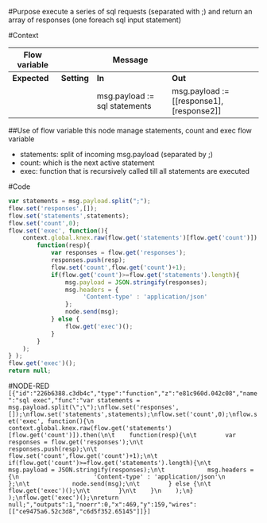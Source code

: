 #Purpose
execute a series of sql requests (separated with ;) and return an array of responses (one foreach sql input statement)

#Context

| Flow variable |				        |Message		                         |				                                   |
| ------------- | ------------- | ---------------------------------- | ----------------------------------------- |
| **Expected**	| **Setting** 	| **In**		                         | **Out**		                               |
|         		  |         		  |	msg.payload	:= sql statements      |  msg.payload := [[response1],[response2]] |

##Use of flow variable
this node manage statements, count and exec flow variable
* statements: split of incoming msg.payload (separated by ;)
* count: which is the next active statement
* exec: function that is recursively called till all statements are executed

#Code
```javascript
var statements = msg.payload.split(";");
flow.set('responses',[]);
flow.set('statements',statements);
flow.set('count',0);
flow.set('exec', function(){
    context.global.knex.raw(flow.get('statements')[flow.get('count')]).then(
	    function(resp){
	        var responses = flow.get('responses');
	        responses.push(resp);
	        flow.set('count',flow.get('count')+1);
	        if(flow.get('count')>=flow.get('statements').length){
	            msg.payload = JSON.stringify(responses);
	            msg.headers = {
                     'Content-type' : 'application/json'
                };
	            node.send(msg);
	        } else {
	            flow.get('exec')();
	        }
	    }
    );
} );
flow.get('exec')();
return null;
```

#NODE-RED
`
[{"id":"226b6388.c3db4c","type":"function","z":"e81c960d.042c08","name":"sql exec","func":"var statements = msg.payload.split(\";\");\nflow.set('responses',[]);\nflow.set('statements',statements);\nflow.set('count',0);\nflow.set('exec', function(){\n    context.global.knex.raw(flow.get('statements')[flow.get('count')]).then(\n\t    function(resp){\n\t        var responses = flow.get('responses');\n\t        responses.push(resp);\n\t        flow.set('count',flow.get('count')+1);\n\t        if(flow.get('count')>=flow.get('statements').length){\n\t            msg.payload = JSON.stringify(responses);\n\t            msg.headers = {\n                     'Content-type' : 'application/json'\n                };\n\t            node.send(msg);\n\t        } else {\n\t            flow.get('exec')();\n\t        }\n\t    }\n    );\n} );\nflow.get('exec')();\nreturn null;","outputs":1,"noerr":0,"x":469,"y":159,"wires":[["ce9475a6.52c3d8","c6d5f352.65145"]]}]
`

